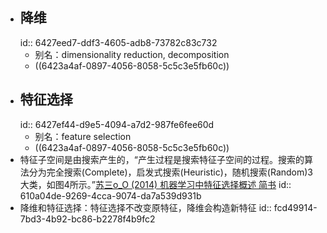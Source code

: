 - ## 降维
  id:: 6427eed7-ddf3-4605-adb8-73782c83c732
	- 别名：dimensionality reduction, decomposition
	- ((6423a4af-0897-4056-8058-5c5c3e5fb60c))
- ## 特征选择
  id:: 6427ef44-d9e5-4094-a7d2-987fe6fee60d
	- 别名：feature selection
	- ((6423a4af-0897-4056-8058-5c5c3e5fb60c))
- 特征子空间是由搜索产生的，“产生过程是搜索特征子空间的过程。搜索的算法分为完全搜索(Complete)，启发式搜索(Heuristic)，随机搜索(Random)3大类，如图4所示。”[苏三o_O (2014) 机器学习中特征选择概述 简书](https://blog.csdn.net/iezengli/article/details/32686803)
  id:: 610a04de-9269-4cca-9074-da7a539d931b
- 降维和特征选择：特征选择不改变原特征，降维会构造新特征
  id:: fcd49914-7bd3-4b92-bc86-b2278f4b9fc2